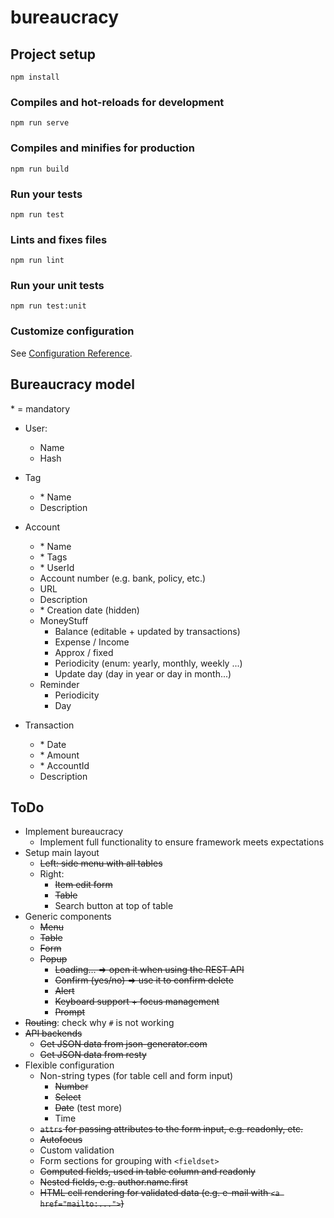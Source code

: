 # bureaucracy

## Project setup
```
npm install
```

### Compiles and hot-reloads for development
```
npm run serve
```

### Compiles and minifies for production
```
npm run build
```

### Run your tests
```
npm run test
```

### Lints and fixes files
```
npm run lint
```

### Run your unit tests
```
npm run test:unit
```

### Customize configuration
See [Configuration Reference](https://cli.vuejs.org/config/).


## Bureaucracy model

\* = mandatory

- User:
    - Name
    - Hash

- Tag
    - \* Name
    - Description

- Account
    - \* Name
    - \* Tags
    - \* UserId
    - Account number (e.g. bank, policy, etc.)
    - URL
    - Description
    - \* Creation date (hidden)
    - MoneyStuff
        - Balance (editable + updated by transactions)
        - Expense / Income
        - Approx / fixed
        - Periodicity (enum: yearly, monthly, weekly ...)
        - Update day (day in year or day in month...)
    - Reminder
        - Periodicity
        - Day

- Transaction
    - \* Date
    - \* Amount
    - \* AccountId
    - Description


## ToDo
- Implement bureaucracy
	- Implement full functionality to ensure framework meets expectations
- Setup main layout
	- ~~Left: side menu with all tables~~
	- Right:
		- ~~Item edit form~~
		- ~~Table~~
		- Search button at top of table
- Generic components
	- ~~Menu~~
	- ~~Table~~
	- ~~Form~~
	- ~~Popup~~
		- ~~Loading... => open it when using the REST API~~
		- ~~Confirm (yes/no) => use it to confirm delete~~
		- ~~Alert~~
		- ~~Keyboard support + focus management~~
		- ~~Prompt~~
- ~~Routing~~: check why `#` is not working
- ~~API backends~~
	- ~~Get JSON data from json-generator.com~~
	- ~~Get JSON data from resty~~
- Flexible configuration
	- Non-string types (for table cell and form input)
		- ~~Number~~
		- ~~Select~~
		- ~~Date~~ (test more)
		- Time
	- ~~`attrs` for passing attributes to the form input, e.g. readonly, etc.~~
	- ~~Autofocus~~
	- Custom validation
	- Form sections for grouping with `<fieldset>`
	- ~~Computed fields, used in table column and readonly~~
	- ~~Nested fields, e.g. author.name.first~~
	- ~~HTML cell rendering for validated data (e.g. e-mail with `<a href="mailto:...">`)~~
